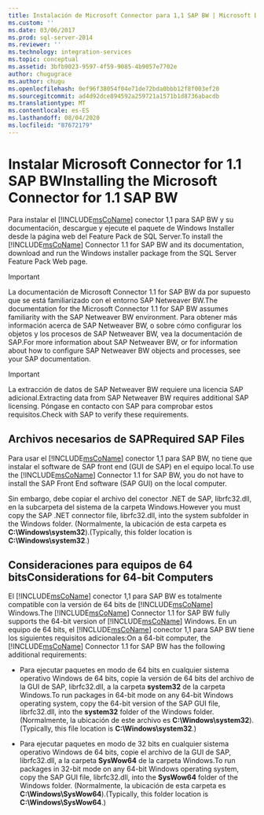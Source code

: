 ```yaml
---
title: Instalación de Microsoft Connector para 1,1 SAP BW | Microsoft Docs
ms.custom: ''
ms.date: 03/06/2017
ms.prod: sql-server-2014
ms.reviewer: ''
ms.technology: integration-services
ms.topic: conceptual
ms.assetid: 3bfb9023-9597-4f59-9085-4b9057e7702e
author: chugugrace
ms.author: chugu
ms.openlocfilehash: 0ef96f38054f04e71de72bda0bbb12f8f003ef20
ms.sourcegitcommit: ad4d92dce894592a259721a1571b1d8736abacdb
ms.translationtype: MT
ms.contentlocale: es-ES
ms.lasthandoff: 08/04/2020
ms.locfileid: "87672179"
---
```

# <a name="installing-the-microsoft-connector-for-11-sap-bw"></a><span data-ttu-id="28ea4-102">Instalar Microsoft Connector for 1.1 SAP BW</span><span class="sxs-lookup"><span data-stu-id="28ea4-102">Installing the Microsoft Connector for 1.1 SAP BW</span></span>
  <span data-ttu-id="28ea4-103">Para instalar el [!INCLUDE[msCoName](../includes/msconame-md.md)] conector 1,1 para SAP BW y su documentación, descargue y ejecute el paquete de Windows Installer desde la página web del Feature Pack de SQL Server.</span><span class="sxs-lookup"><span data-stu-id="28ea4-103">To install the [!INCLUDE[msCoName](../includes/msconame-md.md)] Connector 1.1 for SAP BW and its documentation, download and run the Windows installer package from the SQL Server Feature Pack Web page.</span></span>  
  
> [!IMPORTANT]  
>  <span data-ttu-id="28ea4-104">La documentación de Microsoft Connector 1.1 for SAP BW da por supuesto que se está familiarizado con el entorno SAP Netweaver BW.</span><span class="sxs-lookup"><span data-stu-id="28ea4-104">The documentation for the Microsoft Connector 1.1 for SAP BW assumes familiarity with the SAP Netweaver BW environment.</span></span> <span data-ttu-id="28ea4-105">Para obtener más información acerca de SAP Netweaver BW, o sobre cómo configurar los objetos y los procesos de SAP Netweaver BW, vea la documentación de SAP.</span><span class="sxs-lookup"><span data-stu-id="28ea4-105">For more information about SAP Netweaver BW, or for information about how to configure SAP Netweaver BW objects and processes, see your SAP documentation.</span></span>  
  
> [!IMPORTANT]  
>  <span data-ttu-id="28ea4-106">La extracción de datos de SAP Netweaver BW requiere una licencia SAP adicional.</span><span class="sxs-lookup"><span data-stu-id="28ea4-106">Extracting data from SAP Netweaver BW requires additional SAP licensing.</span></span> <span data-ttu-id="28ea4-107">Póngase en contacto con SAP para comprobar estos requisitos.</span><span class="sxs-lookup"><span data-stu-id="28ea4-107">Check with SAP to verify these requirements.</span></span>  
  
## <a name="required-sap-files"></a><span data-ttu-id="28ea4-108">Archivos necesarios de SAP</span><span class="sxs-lookup"><span data-stu-id="28ea4-108">Required SAP Files</span></span>  
 <span data-ttu-id="28ea4-109">Para usar el [!INCLUDE[msCoName](../includes/msconame-md.md)] conector 1,1 para SAP BW, no tiene que instalar el software de SAP front end (GUI de SAP) en el equipo local.</span><span class="sxs-lookup"><span data-stu-id="28ea4-109">To use the [!INCLUDE[msCoName](../includes/msconame-md.md)] Connector 1.1 for SAP BW, you do not have to install the SAP Front End software (SAP GUI) on the local computer.</span></span>  
  
 <span data-ttu-id="28ea4-110">Sin embargo, debe copiar el archivo del conector .NET de SAP, librfc32.dll, en la subcarpeta del sistema de la carpeta Windows.</span><span class="sxs-lookup"><span data-stu-id="28ea4-110">However you must copy the SAP .NET connector file, librfc32.dll, into the system subfolder in the Windows folder.</span></span> <span data-ttu-id="28ea4-111">(Normalmente, la ubicación de esta carpeta es **C:\Windows\system32**).</span><span class="sxs-lookup"><span data-stu-id="28ea4-111">(Typically, this folder location is **C:\Windows\system32**.)</span></span>  
  
## <a name="considerations-for-64-bit-computers"></a><span data-ttu-id="28ea4-112">Consideraciones para equipos de 64 bits</span><span class="sxs-lookup"><span data-stu-id="28ea4-112">Considerations for 64-bit Computers</span></span>  
 <span data-ttu-id="28ea4-113">El [!INCLUDE[msCoName](../includes/msconame-md.md)] conector 1,1 para SAP BW es totalmente compatible con la versión de 64 bits de [!INCLUDE[msCoName](../includes/msconame-md.md)] Windows.</span><span class="sxs-lookup"><span data-stu-id="28ea4-113">The [!INCLUDE[msCoName](../includes/msconame-md.md)] Connector 1.1 for SAP BW fully supports the 64-bit version of [!INCLUDE[msCoName](../includes/msconame-md.md)] Windows.</span></span> <span data-ttu-id="28ea4-114">En un equipo de 64 bits, el [!INCLUDE[msCoName](../includes/msconame-md.md)] conector 1,1 para SAP BW tiene los siguientes requisitos adicionales:</span><span class="sxs-lookup"><span data-stu-id="28ea4-114">On a 64-bit computer, the [!INCLUDE[msCoName](../includes/msconame-md.md)] Connector 1.1 for SAP BW has the following additional requirements:</span></span>  
  
-   <span data-ttu-id="28ea4-115">Para ejecutar paquetes en modo de 64 bits en cualquier sistema operativo Windows de 64 bits, copie la versión de 64 bits del archivo de la GUI de SAP, librfc32.dll, a la carpeta **system32** de la carpeta Windows.</span><span class="sxs-lookup"><span data-stu-id="28ea4-115">To run packages in 64-bit mode on any 64-bit Windows operating system, copy the 64-bit version of the SAP GUI file, librfc32.dll, into the **system32** folder of the Windows folder.</span></span> <span data-ttu-id="28ea4-116">(Normalmente, la ubicación de este archivo es **C:\Windows\system32**).</span><span class="sxs-lookup"><span data-stu-id="28ea4-116">(Typically, this file location is **C:\Windows\system32**.)</span></span>  
  
-   <span data-ttu-id="28ea4-117">Para ejecutar paquetes en modo de 32 bits en cualquier sistema operativo Windows de 64 bits, copie el archivo de la GUI de SAP, librfc32.dll, a la carpeta **SysWow64** de la carpeta Windows.</span><span class="sxs-lookup"><span data-stu-id="28ea4-117">To run packages in 32-bit mode on any 64-bit Windows operating system, copy the SAP GUI file, librfc32.dll, into the **SysWow64** folder of the Windows folder.</span></span> <span data-ttu-id="28ea4-118">(Normalmente, la ubicación de esta carpeta es **C:\Windows\SysWow64**).</span><span class="sxs-lookup"><span data-stu-id="28ea4-118">(Typically, this folder location is **C:\Windows\SysWow64**.)</span></span>  
  
  

